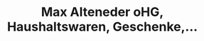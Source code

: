 ---
title: "Max Alteneder oHG, Haushaltswaren, Geschenke,..."
url: /osterhofen/max-alteneder-ohg-haushaltswaren-geschenke/
shop: Warenhaus
---